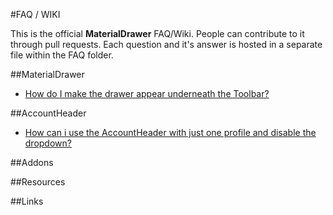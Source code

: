 #FAQ / WIKI

This is the official **MaterialDrawer** FAQ/Wiki. People can contribute to it through pull requests.
Each question and it's answer is hosted in a separate file within the FAQ folder.

##MaterialDrawer

* [How do I make the drawer appear underneath the Toolbar?](FAQ/howto_show_drawer_under_toolbar.md)

##AccountHeader

* [How can i use the AccountHeader with just one profile and disable the dropdown?](FAQ/accountheader_single_profile_without_dropdown.md)

##Addons

##Resources

##Links

